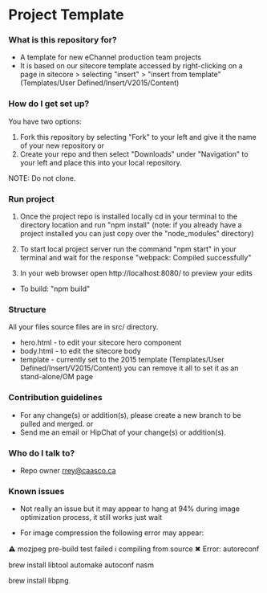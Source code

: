 # Project Template #

### What is this repository for? ###

* A template for new eChannel production team projects
* It is based on our sitecore template accessed by right-clicking on a page in sitecore > selecting "insert" > "insert from template" (Templates/User Defined/Insert/V2015/Content)

### How do I get set up? ###

You have two options:

1. Fork this repository by selecting "Fork" to your left and give it the name of your new repository or
2. Create your repo and then select "Downloads" under "Navigation" to your left and place this into your local repository.

NOTE: Do not clone.





### Run project ###

1. Once the project repo is installed locally cd in your terminal to the directory location and run "npm install" (note: if you already have a project installed you can just copy over the "node_modules" directory)

2. To start local project server run the command "npm start" in your terminal and wait for the response "webpack: Compiled successfully"

3. In your web browser open http://localhost:8080/ to preview your edits

* To build: "npm build"


### Structure ###

All your files source files are in src/ directory.

* hero.html - to edit your sitecore hero component
* body.html - to edit the sitecore body
* template - currently set to the 2015 template (Templates/User Defined/Insert/V2015/Content) you can remove it all to set it as an stand-alone/OM page


### Contribution guidelines ###

* For any change(s) or addition(s), please create a new branch to be pulled and merged. or
* Send me an email or HipChat of your change(s) or addition(s).

### Who do I talk to? ###

* Repo owner [rrey@caasco.ca](mailto:rrey@caasco.ca)



### Known issues ###

* Not really an issue but it may appear to hang at 94% during image optimization process, it still works just wait

* For image compression the following error may appear:

⚠ mozjpeg pre-build test failed ℹ compiling from source ✖ Error: autoreconf

brew install libtool automake autoconf nasm

brew install libpng